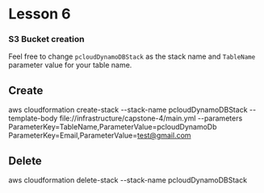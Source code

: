 # Lesson 6

### S3 Bucket creation


Feel free to change `pcloudDynamoDBStack` as the stack name and `TableName` parameter value for your table name.

## Create
aws cloudformation create-stack --stack-name pcloudDynamoDBStack --template-body file://infrastructure/capstone-4/main.yml --parameters ParameterKey=TableName,ParameterValue=pcloudDynamoDb ParameterKey=Email,ParameterValue=test@gmail.com

## Delete
aws cloudformation delete-stack --stack-name pcloudDynamoDBStack